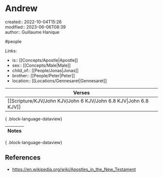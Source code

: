 # Andrew

created:: 2022-10-04T15:26  
modified:: 2023-06-06T08:39  
author:: Guillaume Hanique

#people

Links:

- is:: [[Concepts/Apostle\|Apostle]]
- sex:: [[Concepts/Male\|Male]]
- child_of:: [[People/Jonas\|Jonas]]
- brother:: [[People/Peter\|Peter]]
- location:: [[Locations/Gennesaret\|Gennesaret]]

| Verses                                                              |
| ------------------------------------------------------------------- |
| [[Scripture/KJV/John KJV/John 6 KJV/John 6.8 KJV\|John 6.8 KJV]] |

{ .block-language-dataview}

| Notes |
| ----- |

{ .block-language-dataview}

## References

- https://en.wikipedia.org/wiki/Apostles_in_the_New_Testament
